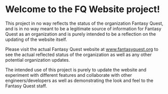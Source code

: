 # Welcome to the FQ Website project!

This project in no way reflects the status of the organization Fantasy Quest, and is in no way meant
to be a legitimate source of information for Fantasy Quest as an organization
and is purely intended to be a reflection on the updating of the website itself.

Please visit the actual Fantasy Quest website at www.fantasyquest.org to see the actual reflected
status of the organization as well as any other potential organization updates.

The intended use of this project is purely to update the website and experiment with different features
and collaborate with other engineers/developers as well as demonstrating the look and feel
to the Fantasy Quest staff.

